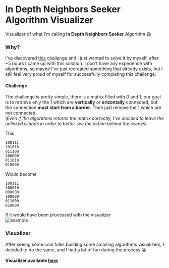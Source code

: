 # In Depth Neighbors Seeker Algorithm Visualizer
Visualizer of what I'm calling **In Depth Neighbors Seeker** Algorithm 😅

### Why?
I've discovered [this](https://youtu.be/4tYoVx0QoN0) challenge and I just wanted to solve it by myself, after ~5 hours I came up with this solution.
I don't have any experience with algorithms, so maybe I've just recreated something that already exists, but I still feel very proud of myself for successfully completing this challenge.

#### Challenge
The challenge is pretty simple, there is a matrix filled with 0 and 1, our goal is to retrieve only the 1 which are **vertically** or **orizontally** connected, but the connection **must start from a border**. Then just remove the 1 which are not connected.<br>
(*Even if the algorithms returns the matrix correctly, I've decided to leave the unlinked islands in order to better see the action behind the scenes*)

This
```
100111
101010
011100
100000
011010
010000
```

Would become
```
100111
100010
000000
100000
011000
010000
```

If it would have been processed with the visualizer
<br>
![example](https://user-images.githubusercontent.com/39502043/123146959-286ec480-d467-11eb-874e-c46d5872c072.png)




### Visualizer
After seeing some cool folks building some amazing algorithms visualizers, I decided to do the same, and I had a lot of fun during the process 😁
<br><br>
**Visualizer available [here](https://adimarianmutu.github.io/In-Depth-Neighbours-Seeker-Algorithm-Visualizer/)**
